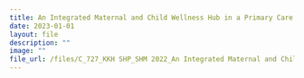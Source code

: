 ```yaml
---
title: An Integrated Maternal and Child Wellness Hub in a Primary Care Clinic
date: 2023-01-01
layout: file
description: ""
image: ""
file_url: /files/C_727_KKH SHP_SHM 2022_An Integrated Maternal and Child Wellness Hub.pdf
---
```

